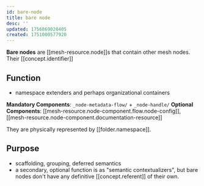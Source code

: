 ```yaml
---
id: bare-node
title: bare node
desc: ''
updated: 1756869020405
created: 1751000577920
---
```


**Bare nodes** are [[mesh-resource.node]]s that contain other mesh nodes. Their [[concept.identifier]]

## Function

- namespace extenders and perhaps organizational containers

**Mandatory Components**: `_node-metadata-flow/` + `_node-handle/`
**Optional Components**: [[mesh-resource.node-component.flow.node-config]], [[mesh-resource.node-component.documentation-resource]]


They are physically represented by [[folder.namespace]].

## Purpose

- scaffolding, grouping, deferred semantics
- a secondary, optional function is as "semantic contextualizers", but bare nodes don't have any definitive [[concept.referent]] of their own. 
